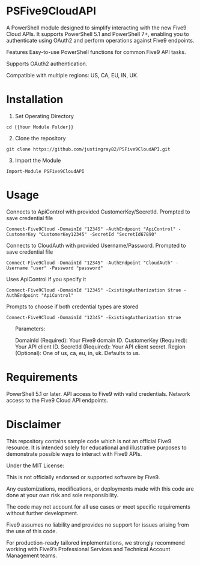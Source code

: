# PSFive9CloudAPI

A PowerShell module designed to simplify interacting with the new Five9 Cloud APIs.
It supports PowerShell 5.1 and PowerShell 7+, enabling you to authenticate using OAuth2 and perform operations against Five9 endpoints.

Features
Easy-to-use PowerShell functions for common Five9 API tasks.

Supports OAuth2 authentication.

Compatible with multiple regions: US, CA, EU, IN, UK.

# Installation
1. Set Operating Directory

  ```cd {{Your Module Folder}}```

2. Clone the repository

  ```git clone https://github.com/justingray82/PSFive9CloudAPI.git```

3. Import the Module
  
  ```Import-Module PSFive9CloudAPI```

# Usage

Connects to ApiControl with provided CustomerKey/SecretId. Prompted to save credential file

```Connect-Five9Cloud -DomainId "12345" -AuthEndpoint "ApiControl" -CustomerKey "CustomerKey12345" -SecretId "SecretId67890"```

Connects to CloudAuth with provided Username/Password. Prompted to save credential file

```Connect-Five9Cloud -DomainId "12345" -AuthEndpoint "CloudAuth" -Username "user" -Password "password"```

Uses ApiControl if you specify it

```Connect-Five9Cloud -DomainId "12345" -ExistingAuthorization $true -AuthEndpoint "ApiControl"```

Prompts to choose if both credential types are stored

```Connect-Five9Cloud -DomainId "12345" -ExistingAuthorization $true```
 

<ul>Parameters:


DomainId (Required): Your Five9 domain ID.
CustomerKey (Required): Your API client ID.
SecretId (Required): Your API client secret.
Region (Optional): One of us, ca, eu, in, uk. Defaults to us.</ul>


# Requirements
PowerShell 5.1 or later.
API access to Five9 with valid credentials.
Network access to the Five9 Cloud API endpoints.

# Disclaimer
This repository contains sample code which is not an official Five9 resource. It is intended solely for educational and illustrative purposes to demonstrate possible ways to interact with Five9 APIs.

Under the MIT License:

This is not officially endorsed or supported software by Five9.

Any customizations, modifications, or deployments made with this code are done at your own risk and sole responsibility.

The code may not account for all use cases or meet specific requirements without further development.

Five9 assumes no liability and provides no support for issues arising from the use of this code.

For production-ready tailored implementations, we strongly recommend working with Five9’s Professional Services and Technical Account Management teams.
